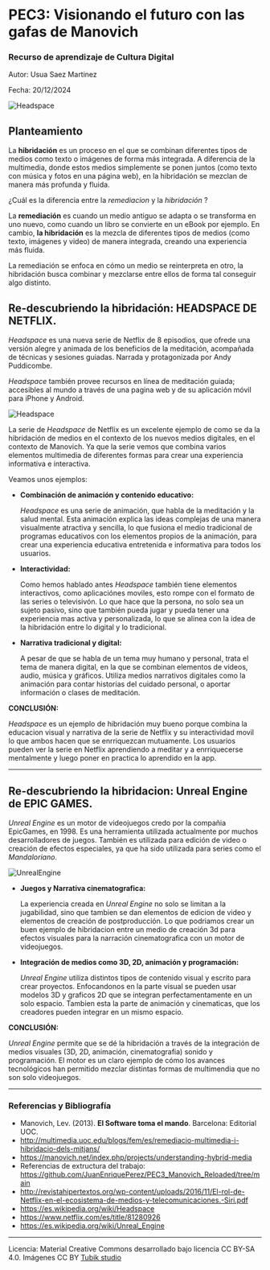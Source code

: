 # PEC3: Visionando el futuro con las gafas de Manovich 

### Recurso de aprendizaje de Cultura Digital 


Autor: Usua Saez Martinez

Fecha: 20/12/2024



![Headspace](https://upload.wikimedia.org/wikipedia/commons/9/93/Lev_Manovich_%E2%80%94_How_to_analyze_culture_using_social_networks.jpg) 


## Planteamiento

La **hibridación** es un proceso en el que se combinan diferentes tipos de medios como texto o imágenes de forma más integrada. A diferencia de la multimedia, donde estos medios simplemente se ponen juntos (como texto con música y fotos en una página web), en la hibridación se mezclan de manera más profunda y fluida.

¿Cuál es la diferencia entre la *remediacion* y la *hibridación* ?

La **remediación** es cuando un medio antiguo se adapta o se transforma en uno nuevo, como cuando un libro se convierte en un eBook por ejemplo. En cambio, **la hibridación** es la mezcla de diferentes tipos de medios (como texto, imágenes y video) de manera integrada, creando una experiencia más fluida. 

La remediación se enfoca en cómo un medio se reinterpreta en otro, la hibridación busca combinar y mezclarse entre ellos de forma tal conseguir algo distinto. 



## Re-descubriendo la hibridación: HEADSPACE  DE NETFLIX.

*Headspace* es una nueva serie de Netflix de 8 episodios, que ofrede una versión alegre y animada de los beneficios de la meditación, acompañada de técnicas y sesiones guiadas. Narrada y protagonizada por Andy Puddicombe.

*Headspace* también provee recursos en línea de meditación guiada; accesibles al mundo a través de una pagina web y de su aplicación móvil para iPhone y Android.

![Headspace](https://occ-0-8407-116.1.nflxso.net/dnm/api/v6/E8vDc_W8CLv7-yMQu8KMEC7Rrr8/AAAABVNJ-LM8ZFiSsigHos3v4pzYxL-iINaS5y7QzZAYNuyezxIceQxKa01U0ErM2-V6OCg-DDd3dGC7TXIMJoknW5OvZ1NiBFHMSTnR.jpg?r=125) 


La serie de *Headspace* de Netflix es un excelente ejemplo de como se da la hibridación de medios en el contexto de los nuevos medios digitales, en el contexto de Manovich. Ya que la serie vemos que combina varios elementos multimedia de diferentes formas para crear una experiencia informativa e interactiva. 

Veamos unos ejemplos:

- **Combinación de animación y contenido educativo:**
  
  *Headspace* es una serie de animación, que habla de la meditación y la salud mental. Esta animación explica las ideas complejas de una manera visualmente atractiva y sencilla, lo que fusiona el medio tradicional de programas educativos con los elementos propios de la animación, para crear una experiencia educativa entretenida e informativa para todos los usuarios.
  
* **Interactividad:**

  Como hemos hablado antes *Headspace* también tiene elementos interactivos, como aplicaciónes moviles, esto rompe con el formato de las series o televisivón. Lo que hace que la persona, no solo sea un sujeto pasivo, sino que también pueda jugar y pueda tener una experiencia mas activa y personalizada, lo que se alinea con la idea de la hibridación entre lo digital y lo tradicional.
  
+ **Narrativa tradicional y digital:**

  A pesar de que se habla de un tema muy humano y personal, trata el tema de manera digital, en la que se combinan elementos de videos, audio, música y gráficos. Utiliza medios narrativos digitales como la animación para contar historias del cuidado personal, o aportar información o clases de meditación.


**CONCLUSIÓN:**

*Headspace* es un ejemplo de hibridación muy bueno porque combina la educacion visual y narrativa de la serie de Netflix y su interactividad movil lo que ambos hacen que se enrriquezcan mutuamente. Los usuarios pueden ver la serie en Netflix aprendiendo a meditar y a enrriquecerse mentalmente y luego poner en practica lo aprendido en la app.

---------------------------------------------------------------------------------------------------------------------
  


## Re-descubriendo la hibridacion: Unreal Engine de EPIC GAMES.

*Unreal Engine* es un motor de videojuegos credo por la compañia EpicGames, en 1998. Es una herramienta utilizada actualmente por muchos desarrolladores de juegos. También es utilizada para edición de video o creación de efectos especiales, ya que ha sido utilizada para series como el *Mandaloriano*.

![UnrealEngine](https://www.gamespot.com/a/uploads/original/1597/15971423/3833048-unreal_enginenewlogo.jpeg) 

- **Juegos y Narrativa cinematografica:**

  La experiencia creada en *Unreal Engine* no solo se limitan a la jugabilidad, sino que tambien se dan elementos de edicion de video y elementos de creación de postproducción. Lo que podriamos crear  un buen ejemplo de hibridacion entre un medio de creación 3d para  efectos visuales para la narración cinematografica con un motor de videojuegos.

* **Integración de medios como 3D, 2D, animación y programación:**

  *Unreal Engine* utiliza distintos tipos de contenido visual y escrito para crear proyectos. Enfocandonos en  la parte visual se pueden usar modelos 3D y graficos 2D que se integran perfectamentamente en un solo espacio. Tambien esta la parte de animación y cinematicas, que los creadores pueden integrar en un mismo espacio.


**CONCLUSIÓN:**

*Unreal Engine* permite que se dé la hibridación a través de la integración de medios visuales (3D, 2D, animación, cinematografia) sonido y programación. El motor es un claro ejemplo de cómo los avances tecnológicos han permitido mezclar distintas formas de multimendia que no son solo videojuegos.


---------------------------------------------------------------------------------------------------------------------

### Referencias y Bibliografía

* Manovich, Lev. (2013). **El Software toma el mando**. Barcelona: Editorial UOC.
* http://multimedia.uoc.edu/blogs/fem/es/remediacio-multimedia-i-hibridacio-dels-mitjans/
* https://manovich.net/index.php/projects/understanding-hybrid-media
* Referencias de extructura del trabajo: https://github.com/JuanEnriquePerez/PEC3_Manovich_Reloaded/tree/main
* http://revistahipertextos.org/wp-content/uploads/2016/11/El-rol-de-Netflix-en-el-ecosistema-de-medios-y-telecomunicaciones.-Siri.pdf
* https://es.wikipedia.org/wiki/Headspace
* https://www.netflix.com/es/title/81280926
* https://es.wikipedia.org/wiki/Unreal_Engine


----

Licencia: Material Creative Commons desarrollado bajo licencia CC BY-SA 4.0. Imágenes CC BY [Tubik studio](https://blog.tubikstudio.com/how-to-create-original-flat-illustrations-designers-tips/) 
